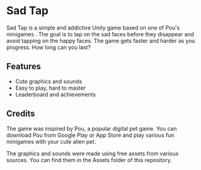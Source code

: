 # Sad Tap

Sad Tap is a simple and addictive Unity game based on one of Pou's minigames . The goal is to tap on the sad faces before they disappear and avoid tapping on the happy faces. The game gets faster and harder as you progress. How long can you last?

## Features

- Cute graphics and sounds
- Easy to play, hard to master
- Leaderboard and achievements

## Credits

The game was inspired by Pou, a popular digital pet game. You can download Pou from Google Play or App Store and play various fun minigames with your cute alien pet.

The graphics and sounds were made using free assets from various sources. You can find them in the Assets folder of this repository.
